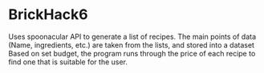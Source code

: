 # BrickHack6

Uses spoonacular API to generate a list of recipes. The main points of data (Name, ingredients, etc.) are taken from the lists, and stored into a dataset
Based on set budget, the program runs through the price of each recipe to find one that is suitable for the user.
